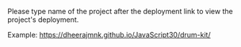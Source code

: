 Please type name of the project after the deployment link to view the project's deployment.

Example: https://dheerajmnk.github.io/JavaScript30/drum-kit/
